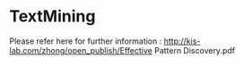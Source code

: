 TextMining
==========

Please refer here for further information : http://kis-lab.com/zhong/open_publish/Effective Pattern Discovery.pdf
